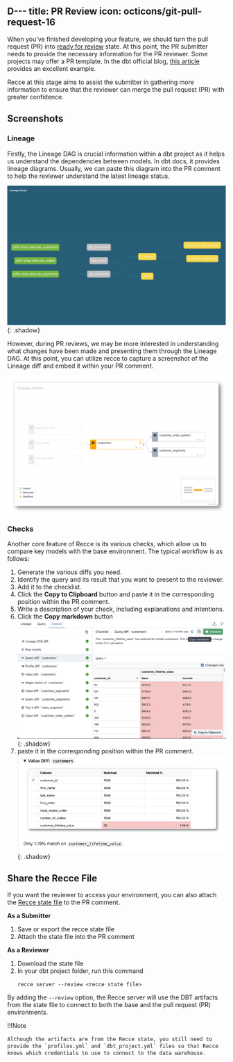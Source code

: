 D---
title: PR Review
icon: octicons/git-pull-request-16
---

When you've finished developing your feature, we should turn the pull request (PR) into [ready for review](https://docs.github.com/en/pull-requests/collaborating-with-pull-requests/proposing-changes-to-your-work-with-pull-requests/changing-the-stage-of-a-pull-request) state. At this point, the PR submitter needs to provide the necessary information for the PR reviewer. Some projects may offer a PR template. In the dbt official blog, [this article](https://docs.getdbt.com/blog/analytics-pull-request-template) provides an excellent example.

Recce at this stage aims to assist the submitter in gathering more information to ensure that the reviewer can merge the pull request (PR) with greater confidence.

## Screenshots

### Lineage

Firstly, the Lineage DAG is crucial information within a dbt project as it helps us understand the dependencies between models. In dbt docs, it provides lineage diagrams. Usually, we can paste this diagram into the PR comment to help the reviewer understand the latest lineage status.

![lineage in dbt](../../assets/images/pr/lineage-dbt.png){: .shadow}

However, during PR reviews, we may be more interested in understanding what changes have been made and presenting them through the Lineage DAG. At this point, you can utilize recce to capture a screenshot of the Lineage diff and embed it within your PR comment.

![lineage diff in recce](../../assets/images/pr/lineage-diff.png)

### Checks


Another core feature of Recce is its various checks, which allow us to compare key models with the base environment. The typical workflow is as follows:

1. Generate the various diffs you need.
2. Identify the query and its result that you want to present to the reviewer.
3. Add it to the checklist.
4. Click the **Copy to Clipboard** button and paste it in the corresponding position within the PR comment.
5. Write a description of your check, including explanations and intentions.
6. Click the **Copy markdown** button
    ![Copy markdown](../../assets/images/pr/copy-markdown.png){: .shadow}
7. paste it in the corresponding position within the PR comment.
    ![GitHub Comment](../../assets/images/pr/copy-markdown-pr-comment.png){: .shadow}


## Share the Recce File

If you want the reviewer to access your environment, you can also attach the [Recce state file](../features/state-file.md) to the PR comment.

**As a Submitter**

1. Save or export the recce state file
2. Attach the state file into the PR comment

**As a Reviewer**

1. Download the state file
2. In your dbt project folder, run this command
   ```
   recce server --review <recce state file>
   ```

By adding the `--review` option, the Recce server will use the DBT artifacts from the state file to connect to both the base and the pull request (PR) environments.


!!!Note
    
    Although the artifacts are from the Recce state, you still need to provide the `profiles.yml` and `dbt_project.yml` files so that Recce knows which credentials to use to connect to the data warehouse.


